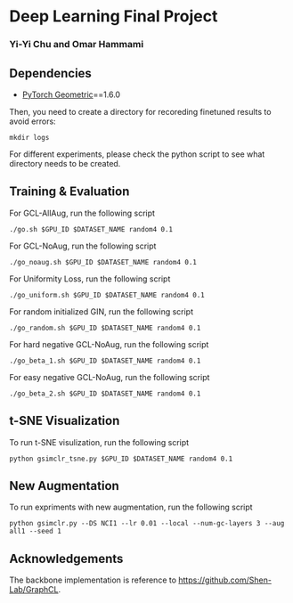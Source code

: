 # Deep Learning Final Project
### Yi-Yi Chu and Omar Hammami

## Dependencies

* [PyTorch Geometric](https://github.com/rusty1s/pytorch_geometric#installation)==1.6.0

Then, you need to create a directory for recoreding finetuned results to avoid errors:

```
mkdir logs
```

For different experiments, please check the python script to see what directory needs to be created.

## Training & Evaluation

For GCL-AllAug, run the following script 
```
./go.sh $GPU_ID $DATASET_NAME random4 0.1
```


For GCL-NoAug, run the following script 
```
./go_noaug.sh $GPU_ID $DATASET_NAME random4 0.1
```

For Uniformity Loss, run the following script 
```
./go_uniform.sh $GPU_ID $DATASET_NAME random4 0.1
```

For random initialized GIN, run the following script 
```
./go_random.sh $GPU_ID $DATASET_NAME random4 0.1
```

For hard negative GCL-NoAug, run the following script 
```
./go_beta_1.sh $GPU_ID $DATASET_NAME random4 0.1
```

For easy negative GCL-NoAug, run the following script 
```
./go_beta_2.sh $GPU_ID $DATASET_NAME random4 0.1
```

## t-SNE Visualization

To run t-SNE visulization, run the following script 
```
python gsimclr_tsne.py $GPU_ID $DATASET_NAME random4 0.1
```

## New Augmentation
To run expriments with new augmentation, run the following script
```
python gsimclr.py --DS NCI1 --lr 0.01 --local --num-gc-layers 3 --aug all1 --seed 1
```



## Acknowledgements

The backbone implementation is reference to https://github.com/Shen-Lab/GraphCL.
